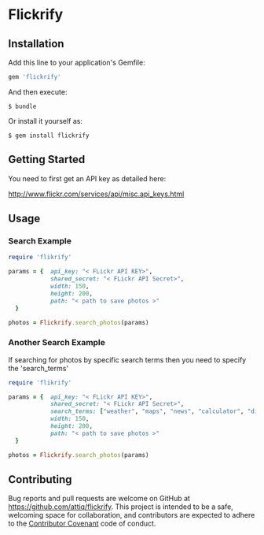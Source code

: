 # Flickrify

## Installation

Add this line to your application's Gemfile:

```ruby
gem 'flickrify'
```

And then execute:

    $ bundle

Or install it yourself as:

    $ gem install flickrify

## Getting Started

You need to first get an API key as detailed here:

http://www.flickr.com/services/api/misc.api_keys.html

## Usage

### Search Example

```ruby
require 'flikrify'

params = {  api_key: "< FLickr API KEY>",
            shared_secret: "< FLickr API Secret>",
            width: 150,
            height: 200,
            path: "< path to save photos >"
  }

photos = Flickrify.search_photos(params)

```

### Another Search Example

If searching for photos by specific search terms then you need to specify the 'search_terms'

```ruby
require 'flikrify'

params = {  api_key: "< FLickr API KEY>",
            shared_secret: "< FLickr API Secret>",
            search_terms: ["weather", "maps", "news", "calculator", "dictionary", "movies", "horoscope", "games", "love", "prince"],
            width: 150,
            height: 200,
            path: "< path to save photos >"
  }

photos = Flickrify.search_photos(params)

```

## Contributing

Bug reports and pull requests are welcome on GitHub at https://github.com/attiq/flickrify. This project is intended to be a safe, welcoming space for collaboration, and contributors are expected to adhere to the [Contributor Covenant](http://contributor-covenant.org) code of conduct.


